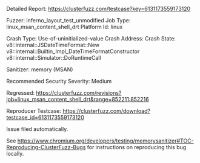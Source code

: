 Detailed Report: https://clusterfuzz.com/testcase?key=6131173559173120

Fuzzer: inferno_layout_test_unmodified
Job Type: linux_msan_content_shell_drt
Platform Id: linux

Crash Type: Use-of-uninitialized-value
Crash Address: 
Crash State:
  v8::internal::JSDateTimeFormat::New
  v8::internal::Builtin_Impl_DateTimeFormatConstructor
  v8::internal::Simulator::DoRuntimeCall
  
Sanitizer: memory (MSAN)

Recommended Security Severity: Medium

Regressed: https://clusterfuzz.com/revisions?job=linux_msan_content_shell_drt&range=852211:852216

Reproducer Testcase: https://clusterfuzz.com/download?testcase_id=6131173559173120

Issue filed automatically.

See https://www.chromium.org/developers/testing/memorysanitizer#TOC-Reproducing-ClusterFuzz-Bugs for instructions on reproducing this bug locally.